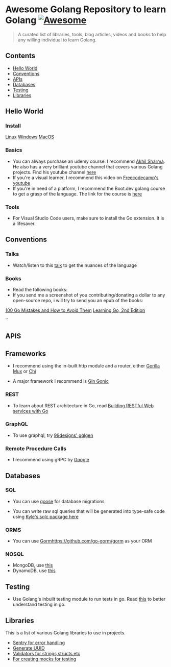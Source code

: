 # Awesome Golang Repository to learn Golang [![Awesome](https://awesome.re/badge-flat2.svg)](https://awesome.re)

> A curated list of libraries, tools, blog articles, videos and books to help any willing individual to learn Golang.

## Contents

- [Hello World](#helloworld)
- [Conventions](#conventions)
- [APIs](#APIs)
- [Databases](#databases)
- [Testing](#testing)
- [Libraries](#libraries)

## Hello World

### Install

[Linux](https://www.digitalocean.com/community/tutorials/how-to-install-go-on-ubuntu-20-04)
[Windows](https://www.golinuxcloud.com/install-golang-on-windows/)
[MacOS](https://jimkang.medium.com/install-go-on-mac-with-homebrew-5fa421fc55f5)

### Basics

- You can always purchase an udemy course. I recommend [Akhil Sharma](https://www.udemy.com/course/build-3-simple-golang-projects/). He also has a very brilliant youtube channel that covers various Golang projects. Find his youtube channel [here](https://www.youtube.com/channel/UCgMjDy6Y7WISZ529S4VyXUg)
- If you're a visual learner, I recommend this video on [Freecodecamp's youtube](https://youtu.be/un6ZyFkqFKo?si=dR-ahY9Gm-rZzwby)
- If you're in need of a platform, I recommend the Boot.dev golang course to get a grasp of the language. The link for the course is [here](https://www.boot.dev/assignments/224252be-adc9-452f-8ed0-0b305b25d0cb)

### Tools

- For Visual Studio Code users, make sure to install the Go extension. It is a lifesaver.

## Conventions

### Talks

- Watch/listen to this [talk](https://www.youtube.com/watch?v=gi7t6Pl9rxE&t=6934s) to get the nuances of the language

### Books

- Read the following books:
- If you send me a screenshot of you contributing/donating a dollar to any open-source repo, i will try to send you an epub of the books:

[100 Go Mistakes and How to Avoid Them](https://www.manning.com/books/100-go-mistakes-and-how-to-avoid-them)
[Learning Go, 2nd Edition](https://www.oreilly.com/library/view/learning-go-2nd/9781098139285)

``

## APIS

## Frameworks

- I recommend using the in-built http module and a router, either [Gorilla Mux](https://github.com/gorilla/mux) or [Chi](https://github.com/go-chi/chi)

- A major framework I recommend is [Gin Gonic](https://gin-gonic.com/)

### REST

- To learn about REST architecture in Go, read [Building RESTful Web services with Go](https://www.packtpub.com/product/building-restful-web-services-with-go/9781788294287)

### GraphQL

- To use graphql, try [99designs' gqlgen](https://github.com/99designs/gqlgen)

### Remote Procedure Calls

- I recommend using gRPC by [Google](https://github.com/grpc/grpc-go)

## Databases

### SQL

- You can use [goose](https://github.com/pressly/goose) for database migrations

- You can write raw sql queries that will be generated into type-safe code using [Kyle's sqlc package here](https://github.com/sqlc-dev/sqlc)

### ORMS

- You can use [Gorm]()https://github.com/go-gorm/gorm as your ORM

### NOSQL

- MongoDB, use [this](https://github.com/mongodb/mongo-go-driver)
- DynamoDB, use [this](https://github.com/aws/aws-sdk-go-v2)

## Testing

- Use Golang's inbuilt testing module to run tests in go. Read [this](https://blog.jetbrains.com/go/2022/11/22/comprehensive-guide-to-testing-in-go/) to better understand testing in go.

## Libraries

This is a list of various Golang libraries to use in projects.

- [Sentry for error handling](https://github.com/getsentry/sentry-go)
- [Generate UUID](https://github.com/google/uuid)
- [Validators for strings,structs etc](https://github.com/asaskevich/govalidator)
- [For creating mocks for testing](https://github.com/brianvoe/gofakeit)
